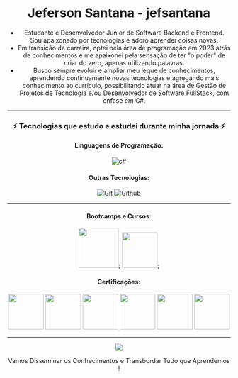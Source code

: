 <div align="center">

# Jeferson Santana - jefsantana

- Estudante e Desenvolvedor Junior de Software Backend e Frontend. Sou apaixonado por tecnologias e adoro aprender coisas novas.
- Em transição de carreira, optei pela área de programação em 2023 atrás de conhecimentos e me apaixonei pela sensação de ter "o poder" de criar do zero, apenas utilizando palavras.
- Busco sempre evoluir e ampliar meu leque de conhecimentos, aprendendo continuamente novas tecnologias e agregando mais conhecimento ao currículo, possibilitando atuar na área de Gestão de Projetos de Tecnologia e/ou Desenvolvedor de Software FullStack, com enfase em C#.
__________________________________________________________________________________________________________________
### ⚡ Tecnologias que estudo e estudei durante minha jornada ⚡

#### Linguagens de Programação:
![c#](https://img.shields.io/badge/C_Sharp-239120?style=for-the-badge&logo=c-sharp&logoColor=white)

#### Outras Tecnologias:
![Git](https://img.shields.io/badge/git%20-%23F05033.svg?&style=for-the-badge&logo=git&logoColor=white) 
![Github](https://img.shields.io/badge/github%20-%23121011.svg?&style=for-the-badge&logo=github&logoColor=white) 


__________________________________________________________________________________________________________________
#### Bootcamps e Cursos:
[<img src="https://hermes.dio.me/tracks/1fd7a7da-ba42-417c-a4de-2f0c2f0622b6.png" height="90"></a>](https://web.dio.me/track/d9ba9d50-dbba-4ae0-8bc5-b653d67799c6);
[<img src="https://hermes.dio.me/tracks/972297dc-4357-4af4-abea-89a38853a949.png" height="80"></a>](https://web.dio.me/track/b9eb6374-fbd0-4a21-8747-9f25e8371f03);


#### Certificações:
[<img src="https://hermes.dio.me/lab_projects/badges/581a907b-58d8-4ad2-b9c4-69d099267e1e.png" height="80"></a>](https://www.dio.me/certificate/CPEKS5CU)
[<img src="https://hermes.dio.me/courses/badge/db18b05a-79d0-4359-9e4b-2c579edcf7de.png" height="80"/></a>](https://www.dio.me/certificate/SIVVS5KY/share)
[<img src="https://hermes.dio.me/courses/badge/406684a4-396d-4160-94b9-ead934e18564.png" height="80"/></a>](https://www.dio.me/certificate/IZDNLSJC/share)
[<img src="https://hermes.digitalinnovation.one/courses/badge/565f4603-4969-4cde-bc01-e9683d2350e8.png" height="80"/></a>](https://www.dio.me/certificate/281363E7)
[<img src="https://hermes.dio.me/courses/badge/7227f234-f72e-4bd7-9997-edc43097e3e6.png" height="80"/></a>](https://www.dio.me/certificate/A2C21B58)
[<img src="https://hermes.dio.me/courses/badge/db3b002b-5d46-46fe-8ee6-409452b11863.png" height="80"/></a>](https://www.dio.me/certificate/UZGO8AC7/share)

__________________________________________________________________________________________________________________

 <img src="https://capsule-render.vercel.app/api?type=waving&color=gradient&height=130&width=200%&section=footer"/>


Vamos Disseminar os Conhecimentos e Transbordar Tudo que Aprendemos !
</div>

